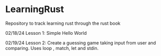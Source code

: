 # LearningRust
Repository to track learning rust through the rust book

02/18/24
Lesson 1: Simple Hello World

02/19/24
Lesson 2: Create a guessing game taking input from user and comparing. Uses loop , match, let and stdin. 
